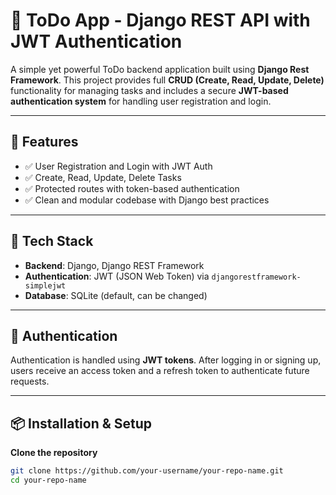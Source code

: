 # 📝 ToDo App - Django REST API with JWT Authentication

A simple yet powerful ToDo backend application built using **Django Rest Framework**. This project provides full **CRUD (Create, Read, Update, Delete)** functionality for managing tasks and includes a secure **JWT-based authentication system** for handling user registration and login.

---

## 🚀 Features

- ✅ User Registration and Login with JWT Auth
- ✅ Create, Read, Update, Delete Tasks
- ✅ Protected routes with token-based authentication
- ✅ Clean and modular codebase with Django best practices

---

## 🧰 Tech Stack

- **Backend**: Django, Django REST Framework
- **Authentication**: JWT (JSON Web Token) via `djangorestframework-simplejwt`
- **Database**: SQLite (default, can be changed)

---

## 🔐 Authentication

Authentication is handled using **JWT tokens**. After logging in or signing up, users receive an access token and a refresh token to authenticate future requests.

---

## 📦 Installation & Setup
 **Clone the repository**
   ```bash
   git clone https://github.com/your-username/your-repo-name.git
   cd your-repo-name

